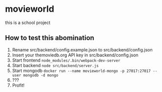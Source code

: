 # movieworld

this is a school project

## How to test this abomination
1. Rename src/backend/config.example.json to src/backend/config.json
2. Insert your themoviedb.org API key in src/backend/config.json
3. Start frontend `node_modules/.bin/webpack-dev-server`
4. Start backend `node src/backend/server.js`
5. Start mongodb `docker run --name movieworld-mongo -p 27017:27017 --user mongodb -d mongo`
6. ???
7. Profit!
